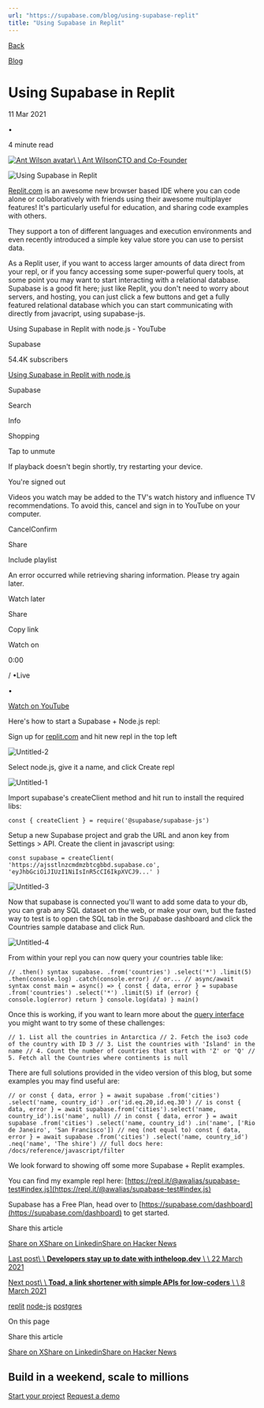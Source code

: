 ```yaml
---
url: "https://supabase.com/blog/using-supabase-replit"
title: "Using Supabase in Replit"
---
```


[Back](https://supabase.com/blog)

[Blog](https://supabase.com/blog)

# Using Supabase in Replit

11 Mar 2021

•

4 minute read

[![Ant Wilson avatar](https://supabase.com/_next/image?url=https%3A%2F%2Fgithub.com%2Fawalias.png&w=96&q=75&dpl=dpl_7FY8EmFQ6G3YqautJ4Fvh1viLnvu)\\
\\
Ant WilsonCTO and Co-Founder](https://github.com/awalias)

![Using Supabase in Replit](https://supabase.com/_next/image?url=%2Fimages%2Fblog%2Freplit-og.jpg&w=3840&q=100&dpl=dpl_7FY8EmFQ6G3YqautJ4Fvh1viLnvu)

[Replit.com](http://replit.com/) is an awesome new browser based IDE where you can code alone or collaboratively with friends using their awesome multiplayer features! It's particularly useful for education, and sharing code examples with others.

They support a ton of different languages and execution environments and even recently introduced a simple key value store you can use to persist data.

As a Replit user, if you want to access larger amounts of data direct from your repl, or if you fancy accessing some super-powerful query tools, at some point you may want to start interacting with a relational database. Supabase is a good fit here; just like Replit, you don't need to worry about servers, and hosting, you can just click a few buttons and get a fully featured relational database which you can start communicating with directly from javacript, using supabase-js.

Using Supabase in Replit with node.js - YouTube

Supabase

54.4K subscribers

[Using Supabase in Replit with node.js](https://www.youtube.com/watch?v=lQ5iIxaYduI)

Supabase

Search

Info

Shopping

Tap to unmute

If playback doesn't begin shortly, try restarting your device.

You're signed out

Videos you watch may be added to the TV's watch history and influence TV recommendations. To avoid this, cancel and sign in to YouTube on your computer.

CancelConfirm

Share

Include playlist

An error occurred while retrieving sharing information. Please try again later.

Watch later

Share

Copy link

Watch on

0:00

/
•Live

•

[Watch on YouTube](https://www.youtube.com/watch?v=lQ5iIxaYduI "Watch on YouTube")

Here's how to start a Supabase + Node.js repl:

Sign up for [replit.com](http://replit.com/) and hit new repl in the top left

![Untitled-2](https://supabase.com/_next/image?url=%2Fimages%2Fblog%2F2021-march%2Fu3dljulzsyqu58i75epn.png&w=3840&q=75&dpl=dpl_7FY8EmFQ6G3YqautJ4Fvh1viLnvu)

Select node.js, give it a name, and click Create repl

![Untitled-1](https://supabase.com/_next/image?url=%2Fimages%2Fblog%2F2021-march%2F7rcfbb12sfabevto571j.png&w=3840&q=75&dpl=dpl_7FY8EmFQ6G3YqautJ4Fvh1viLnvu)

Import supabase's createClient method and hit run to install the required libs:

`
const { createClient } = require('@supabase/supabase-js')
`

Setup a new Supabase project and grab the URL and anon key from Settings > API. Create the client in javascript using:

`
const supabase = createClient(
'https://ajsstlnzcmdmzbtcgbbd.supabase.co',
'eyJhbGciOiJIUzI1NiIsInR5cCI6IkpXVCJ9...'
)
`

![Untitled-3](https://supabase.com/_next/image?url=%2Fimages%2Fblog%2F2021-march%2F5j5aqyjdh74qm83slmli.png&w=3840&q=75&dpl=dpl_7FY8EmFQ6G3YqautJ4Fvh1viLnvu)

Now that supabase is connected you'll want to add some data to your db, you can grab any SQL dataset on the web, or make your own, but the fasted way to test is to open the SQL tab in the Supabase dashboard and click the Countries sample database and click Run.

![Untitled-4](https://supabase.com/_next/image?url=%2Fimages%2Fblog%2F2021-march%2F54yykm6h9hqpric87zad.png&w=3840&q=75&dpl=dpl_7FY8EmFQ6G3YqautJ4Fvh1viLnvu)

From within your repl you can now query your countries table like:

`
// .then() syntax
supabase.
.from('countries')
.select('*')
.limit(5)
.then(console.log)
.catch(console.error)
// or...
// async/await syntax
const main = async() => {
const { data, error } = supabase
    .from('countries')
    .select('*')
    .limit(5)
if (error) {
    console.log(error)
    return
}
console.log(data)
}
main()
`

Once this is working, if you want to learn more about the [query interface](https://supabase.com/docs/reference/javascript/filter) you might want to try some of these challenges:

`
// 1. List all the countries in Antarctica
// 2. Fetch the iso3 code of the country with ID 3
// 3. List the countries with 'Island' in the name
// 4. Count the number of countries that start with 'Z' or 'Q'
// 5. Fetch all the Countries where continents is null
`

There are full solutions provided in the video version of this blog, but some examples you may find useful are:

`
// or
const { data, error } = await supabase
.from('cities')
.select('name, country_id')
.or('id.eq.20,id.eq.30')
// is
const { data, error } = await supabase.from('cities').select('name, country_id').is('name', null)
// in
const { data, error } = await supabase
.from('cities')
.select('name, country_id')
.in('name', ['Rio de Janeiro', 'San Francisco'])
// neq (not equal to)
const { data, error } = await supabase
.from('cities')
.select('name, country_id')
.neq('name', 'The shire')
// full docs here: /docs/reference/javascript/filter
`

We look forward to showing off some more Supabase + Replit examples.

You can find my example repl here: [https://repl.it/@awalias/supabase-test#index.js](https://repl.it/@awalias/supabase-test#index.js)

Supabase has a Free Plan, head over to [https://supabase.com/dashboard](https://supabase.com/dashboard) to get started.

Share this article

[Share on X](https://twitter.com/intent/tweet?url=https%3A%2F%2Fsupabase.com%2Fblog%2Fusing-supabase-replit&text=Using%20Supabase%20in%20Replit)[Share on Linkedin](https://www.linkedin.com/shareArticle?url=https%3A%2F%2Fsupabase.com%2Fblog%2Fusing-supabase-replit&text=Using%20Supabase%20in%20Replit)[Share on Hacker News](https://news.ycombinator.com/submitlink?u=https%3A%2F%2Fsupabase.com%2Fblog%2Fusing-supabase-replit&t=Using%20Supabase%20in%20Replit)

[Last post\\
\\
**Developers stay up to date with intheloop.dev** \\
\\
22 March 2021](https://supabase.com/blog/In-The-Loop)

[Next post\\
\\
**Toad, a link shortener with simple APIs for low-coders** \\
\\
8 March 2021](https://supabase.com/blog/toad-a-link-shortener-with-simple-apis-for-low-coders)

[replit](https://supabase.com/blog/tags/replit) [node-js](https://supabase.com/blog/tags/node-js) [postgres](https://supabase.com/blog/tags/postgres)

On this page

Share this article

[Share on X](https://twitter.com/intent/tweet?url=https%3A%2F%2Fsupabase.com%2Fblog%2Fusing-supabase-replit&text=Using%20Supabase%20in%20Replit)[Share on Linkedin](https://www.linkedin.com/shareArticle?url=https%3A%2F%2Fsupabase.com%2Fblog%2Fusing-supabase-replit&text=Using%20Supabase%20in%20Replit)[Share on Hacker News](https://news.ycombinator.com/submitlink?u=https%3A%2F%2Fsupabase.com%2Fblog%2Fusing-supabase-replit&t=Using%20Supabase%20in%20Replit)

## Build in a weekend, scale to millions

[Start your project](https://supabase.com/dashboard) [Request a demo](https://supabase.com/contact/sales)